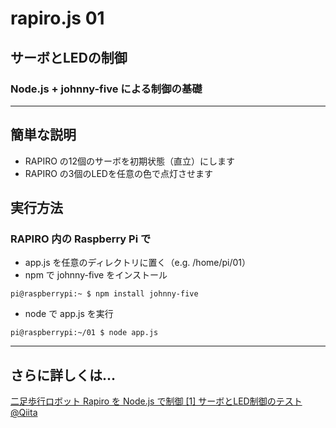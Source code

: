 # rapiro.js 01

## サーボとLEDの制御

### Node.js + johnny-five による制御の基礎

---
## 簡単な説明

- RAPIRO の12個のサーボを初期状態（直立）にします
- RAPIRO の3個のLEDを任意の色で点灯させます

## 実行方法

### RAPIRO 内の Raspberry Pi で

- app.js を任意のディレクトリに置く（e.g. /home/pi/01）
- npm で johnny-five をインストール

```
pi@raspberrypi:~ $ npm install johnny-five
```

- node で app.js を実行
```
pi@raspberrypi:~/01 $ node app.js
```

---

## さらに詳しくは...

[二足歩行ロボット Rapiro を Node.js で制御 [1] サーボとLED制御のテスト @Qiita](http://qiita.com/mkoku/items/191ead1b62693003bf64)